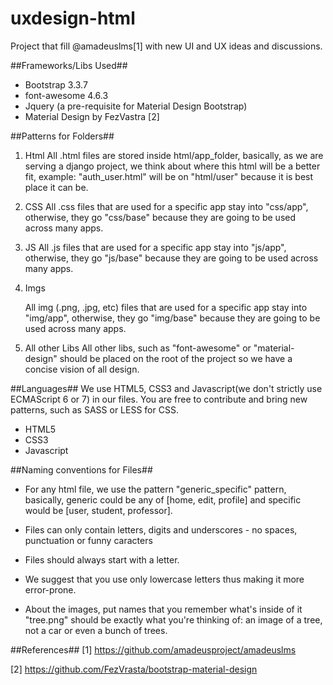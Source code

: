 # uxdesign-html


Project that fill @amadeuslms[1] with new UI and UX ideas and discussions.


##Frameworks/Libs Used##

* Bootstrap 3.3.7
* font-awesome 4.6.3
* Jquery (a pre-requisite for Material Design Bootstrap)
* Material Design by FezVastra [2]

##Patterns for Folders##

1. Html
	All .html files are stored inside html/app_folder, basically, as we are serving a django project, we think about where this html will be a better fit, example: "auth_user.html" will be on "html/user" because it is best place it can be.

2. CSS
	All .css files that are used for a specific app stay into "css/app", otherwise, they go "css/base" because they are going to be used across many apps.


3. JS
	All .js files that are used for a specific app stay into "js/app", otherwise, they go "js/base" because they are going to be used across many apps.

4. Imgs

	All img (.png, .jpg, etc) files that are used for a specific app stay into "img/app", otherwise, they go "img/base" because they are going to be used across many apps.

5. All other Libs
	All other libs, such as "font-awesome" or "material-design" should be placed on the root of the project so we have a concise vision of all design.



##Languages##
	We use HTML5, CSS3 and Javascript(we don't strictly use ECMAScript 6 or 7) in our files. You are free to contribute and bring new patterns, such as SASS or LESS for CSS. 

* HTML5
* CSS3
* Javascript


##Naming conventions for Files##

 * For any html file, we use the pattern "generic_specific" pattern, basically, generic could be any of [home, edit, profile] and specific would be [user, student, professor].

 * Files can only contain letters, digits and underscores - no spaces, punctuation or funny caracters

 * Files should always start with a letter.

 * We suggest that you use only lowercase letters thus making it more error-prone.

 * About the images, put names that you remember what's inside of it "tree.png" should be exactly what you're thinking of: an image of a tree, not a car or even  a bunch of trees.






##References##
[1] https://github.com/amadeusproject/amadeuslms

[2] https://github.com/FezVrasta/bootstrap-material-design